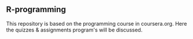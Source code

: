## R-programming
This repository is based on the programming course in coursera.org. Here the quizzes &amp; assignments program's will be discussed.  
